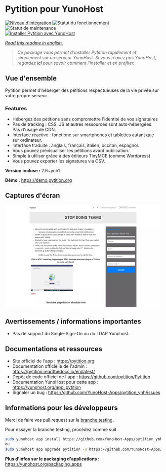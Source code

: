 <!--
N.B.: This README was automatically generated by https://github.com/YunoHost/apps/tree/master/tools/README-generator
It shall NOT be edited by hand.
-->

# Pytition pour YunoHost

[![Niveau d'intégration](https://dash.yunohost.org/integration/pytition.svg)](https://dash.yunohost.org/appci/app/pytition) ![Statut du fonctionnement](https://ci-apps.yunohost.org/ci/badges/pytition.status.svg) ![Statut de maintenance](https://ci-apps.yunohost.org/ci/badges/pytition.maintain.svg)  
[![Installer Pytition avec YunoHost](https://install-app.yunohost.org/install-with-yunohost.svg)](https://install-app.yunohost.org/?app=pytition)

*[Read this readme in english.](./README.md)*

> *Ce package vous permet d'installer Pytition rapidement et simplement sur un serveur YunoHost.
Si vous n'avez pas YunoHost, regardez [ici](https://yunohost.org/#/install) pour savoir comment l'installer et en profiter.*

## Vue d'ensemble

Pytition permet d'héberger des pétitions respectueuses de la vie privée sur votre propre serveur.

### Features

- Hébergez des pétitions sans compromettre l'identité de vos signataires
- Pas de tracking : CSS, JS et autres ressources sont auto-hébergées. Pas d'usage de CDN.
- Interface réactive : fonctione sur smartphones et tablettes autant que sur ordinateur.
- Interface traduite : anglais, français, italien, occitan, espagnol.
- Vous pouvez prévisualiser les pétitions avant publication.
- Simple à utiliser grâce à des éditeurs TinyMCE (comme Wordpress)
- Vous pouvez exporter les signatures via CSV.


**Version incluse :** 2.6~ynh1

**Démo :** https://demo.pytition.org

## Captures d'écran

![Capture d'écran de Pytition](./doc/screenshots/stop_doing_teams.webp)

## Avertissements / informations importantes

* Pas de support du Single-Sign-On ou du LDAP Yunohost.

## Documentations et ressources

* Site officiel de l'app : <https://pytition.org>
* Documentation officielle de l'admin : <https://pytition.readthedocs.io/en/latest/>
* Dépôt de code officiel de l'app : <https://github.com/pytition/Pytition>
* Documentation YunoHost pour cette app : <https://yunohost.org/app_pytition>
* Signaler un bug : <https://github.com/YunoHost-Apps/pytition_ynh/issues>

## Informations pour les développeurs

Merci de faire vos pull request sur la [branche testing](https://github.com/YunoHost-Apps/pytition_ynh/tree/testing).

Pour essayer la branche testing, procédez comme suit.

``` bash
sudo yunohost app install https://github.com/YunoHost-Apps/pytition_ynh/tree/testing --debug
ou
sudo yunohost app upgrade pytition -u https://github.com/YunoHost-Apps/pytition_ynh/tree/testing --debug
```

**Plus d'infos sur le packaging d'applications :** <https://yunohost.org/packaging_apps>
